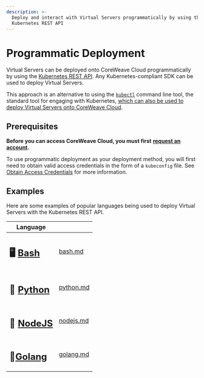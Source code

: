 ```yaml
---
description: >-
  Deploy and interact with Virtual Servers programmatically by using the
  Kubernetes REST API
---
```


# Programmatic Deployment

Virtual Servers can be deployed onto CoreWeave Cloud programmatically by using the [Kubernetes REST API](https://kubernetes.io/docs/concepts/overview/kubernetes-api/). Any Kubernetes-compliant SDK can be used to deploy Virtual Servers.

This approach is an alternative to using the [`kubectl`](https://kubernetes.io/docs/reference/kubectl/) command line tool, the standard tool for engaging with Kubernetes, [which can also be used to deploy Virtual Servers onto CoreWeave Cloud](../../../docs/virtual-servers/deployment-methods/kubectl.md).

## Prerequisites

**Before you can access CoreWeave Cloud, you must first** [**request an account**](https://cloud.coreweave.com/request-account)**.**

To use programmatic deployment as your deployment method, you will first need to obtain valid access credentials in the form of a `kubeconfig` file. See [Obtain Access Credentials](../../../docs/coreweave-kubernetes/getting-started.md#obtain-access-credentials) for more information.

## Examples

Here are some examples of popular languages being used to deploy Virtual Servers with the Kubernetes REST API.

<table data-card-size="large" data-view="cards"><thead><tr><th>Language</th><th data-hidden data-card-target data-type="content-ref"></th></tr></thead><tbody><tr><td><h2><span data-gb-custom-inline data-tag="emoji" data-code="1f5a5">🖥</span> <a href="../../../docs/virtual-servers/deployment-methods/programmatically/bash.md">Bash</a></h2></td><td><a href="../../../docs/virtual-servers/deployment-methods/programmatically/bash.md">bash.md</a></td></tr><tr><td><h2><span data-gb-custom-inline data-tag="emoji" data-code="1f40d">🐍</span> <a href="python.md">Python</a></h2></td><td><a href="python.md">python.md</a></td></tr><tr><td><h2><span data-gb-custom-inline data-tag="emoji" data-code="1f4d7">📗</span> <a href="nodejs.md">NodeJS</a></h2></td><td><a href="nodejs.md">nodejs.md</a></td></tr><tr><td><h2><span data-gb-custom-inline data-tag="emoji" data-code="1f4d8">📘</span><a href="golang.md">Golang</a></h2></td><td><a href="golang.md">golang.md</a></td></tr></tbody></table>
